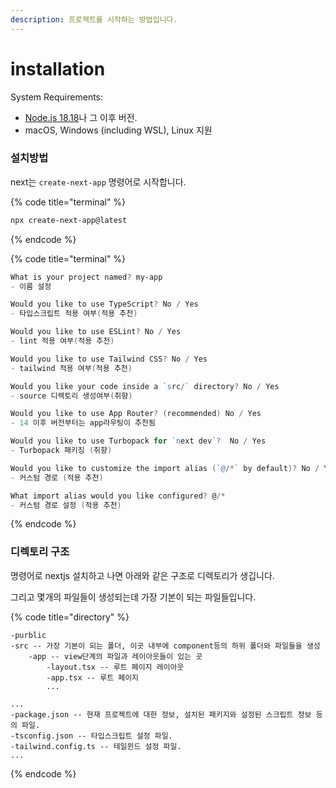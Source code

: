 ```yaml
---
description: 프로젝트를 시작하는 방법입니다.
---
```


# installation

System Requirements:

* [Node.js 18.18](https://nodejs.org/)나 그 이후 버전.
* macOS, Windows (including WSL), Linux 지원



### 설치방법

next는 `create-next-app` 명령어로 시작합니다.

{% code title="terminal" %}
```sh
npx create-next-app@latest
```
{% endcode %}

{% code title="terminal" %}
```powershell
What is your project named? my-app 
- 이름 설정

Would you like to use TypeScript? No / Yes 
- 타입스크립트 적용 여부(적용 추천)

Would you like to use ESLint? No / Yes 
- lint 적용 여부(적용 추천)

Would you like to use Tailwind CSS? No / Yes 
- tailwind 적용 여부(적용 추천)

Would you like your code inside a `src/` directory? No / Yes 
- source 디렉토리 생성여부(취향)

Would you like to use App Router? (recommended) No / Yes 
- 14 이후 버전부터는 app라우팅이 추천됨

Would you like to use Turbopack for `next dev`?  No / Yes 
- Turbopack 패키징 (취향)

Would you like to customize the import alias (`@/*` by default)? No / Yes 
- 커스텀 경로 (적용 추천)

What import alias would you like configured? @/* 
- 커스텀 경로 설정 (적용 추천)
```
{% endcode %}

### 디렉토리 구조

명령어로 nextjs 설치하고 나면 아래와 같은 구조로 디렉토리가 생깁니다.

그리고 몇개의 파일들이 생성되는데 가장 기본이 되는 파일들입니다.

{% code title="directory" %}
```
-purblic
-src -- 가장 기본이 되는 폴더, 이곳 내부에 component등의 하위 폴더와 파일들을 생성
    -app -- view단계의 파일과 레이아웃들이 있는 곳
        -layout.tsx -- 루트 페이지 레이아웃
        -app.tsx -- 루트 페이지
        ...

...
-package.json -- 현재 프로젝트에 대한 정보, 설치된 패키지와 설정된 스크립트 정보 등의 파일.
-tsconfig.json -- 타입스크립트 설정 파일.
-tailwind.config.ts -- 테일윈드 설정 파일.
...
```
{% endcode %}

